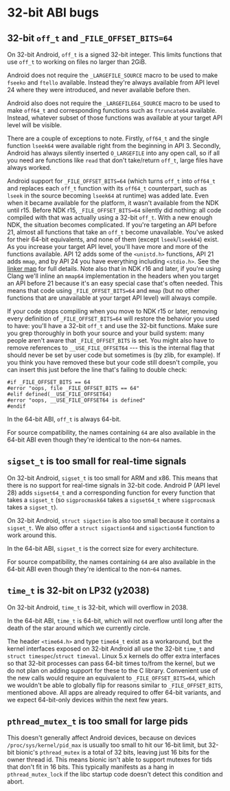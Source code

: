 # 32-bit ABI bugs

## 32-bit `off_t` and `_FILE_OFFSET_BITS=64`

On 32-bit Android, `off_t` is a signed 32-bit integer. This limits functions
that use `off_t` to working on files no larger than 2GiB.

Android does not require the `_LARGEFILE_SOURCE` macro to be used to make
`fseeko` and `ftello` available. Instead they're always available from API
level 24 where they were introduced, and never available before then.

Android also does not require the `_LARGEFILE64_SOURCE` macro to be used
to make `off64_t` and corresponding functions such as `ftruncate64` available.
Instead, whatever subset of those functions was available at your target API
level will be visible.

There are a couple of exceptions to note. Firstly, `off64_t` and the single
function `lseek64` were available right from the beginning in API 3. Secondly,
Android has always silently inserted `O_LARGEFILE` into any open call, so if
all you need are functions like `read` that don't take/return `off_t`, large
files have always worked.

Android support for `_FILE_OFFSET_BITS=64` (which turns `off_t` into `off64_t`
and replaces each `off_t` function with its `off64_t` counterpart, such as
`lseek` in the source becoming `lseek64` at runtime) was added late. Even when
it became available for the platform, it wasn't available from the NDK until
r15. Before NDK r15, `_FILE_OFFSET_BITS=64` silently did nothing: all code
compiled with that was actually using a 32-bit `off_t`. With a new enough NDK,
the situation becomes complicated. If you're targeting an API before 21, almost
all functions that take an `off_t` become unavailable. You've asked for their
64-bit equivalents, and none of them (except `lseek`/`lseek64`) exist. As you
increase your target API level, you'll have more and more of the functions
available. API 12 adds some of the `<unistd.h>` functions, API 21 adds `mmap`,
and by API 24 you have everything including `<stdio.h>`. See the
[linker map](libc/libc.map.txt) for full details. Note also that in NDK r16 and
later, if you're using Clang we'll inline an `mmap64` implementation in the
headers when you target an API before 21 because it's an easy special case
that's often needed. This means that code using `_FILE_OFFSET_BITS=64`
and `mmap` (but no other functions that are unavailable at your target
API level) will always compile.

If your code stops compiling when you move to NDK r15 or later, removing every
definition of `_FILE_OFFSET_BITS=64` will restore the behavior you used to have:
you'll have a 32-bit `off_t` and use the 32-bit functions. Make sure you
grep thoroughly in both your source and your build system: many people
aren't aware that `_FILE_OFFSET_BITS` is set. You might also have to
remove references to `__USE_FILE_OFFSET64` --- this is the internal
flag that should never be set by user code but sometimes is (by zlib,
for example). If you think you have removed these but your code still
doesn't compile, you can insert this just before the line that's failing
to double check:
```
#if _FILE_OFFSET_BITS == 64
#error "oops, file _FILE_OFFSET_BITS == 64"
#elif defined(__USE_FILE_OFFSET64)
#error "oops, __USE_FILE_OFFSET64 is defined"
#endif
```

In the 64-bit ABI, `off_t` is always 64-bit.

For source compatibility, the names containing `64` are also available
in the 64-bit ABI even though they're identical to the non-`64` names.


## `sigset_t` is too small for real-time signals

On 32-bit Android, `sigset_t` is too small for ARM and x86. This means that
there is no support for real-time signals in 32-bit code. Android P (API
level 28) adds `sigset64_t` and a corresponding function for every function
that takes a `sigset_t` (so `sigprocmask64` takes a `sigset64_t` where
`sigprocmask` takes a `sigset_t`).

On 32-bit Android, `struct sigaction` is also too small because it contains
a `sigset_t`. We also offer a `struct sigaction64` and `sigaction64` function
to work around this.

In the 64-bit ABI, `sigset_t` is the correct size for every architecture.

For source compatibility, the names containing `64` are also available
in the 64-bit ABI even though they're identical to the non-`64` names.


## `time_t` is 32-bit on LP32 (y2038)

On 32-bit Android, `time_t` is 32-bit, which will overflow in 2038.

In the 64-bit ABI, `time_t` is 64-bit, which will not overflow until
long after the death of the star around which we currently circle.

The header `<time64.h>` and type `time64_t` exist as a workaround,
but the kernel interfaces exposed on 32-bit Android all use the 32-bit
`time_t` and `struct timespec`/`struct timeval`. Linux 5.x kernels
do offer extra interfaces so that 32-bit processes can pass 64-bit
times to/from the kernel, but we do not plan on adding support for
these to the C library. Convenient use of the new calls would require
an equivalent to `_FILE_OFFSET_BITS=64`, which we wouldn't be able
to globally flip for reasons similar to `_FILE_OFFSET_BITS`, mentioned
above. All apps are already required to offer 64-bit variants, and we
expect 64-bit-only devices within the next few years.


## `pthread_mutex_t` is too small for large pids

This doesn't generally affect Android devices, because on devices
`/proc/sys/kernel/pid_max` is usually too small to hit our 16-bit limit,
but 32-bit bionic's `pthread_mutex` is a total of 32 bits, leaving just
16 bits for the owner thread id. This means bionic isn't able to support
mutexes for tids that don't fit in 16 bits. This typically manifests as
a hang in `pthread_mutex_lock` if the libc startup code doesn't detect
this condition and abort.
